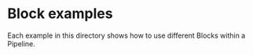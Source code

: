 # Block examples

Each example in this directory shows how to use different Blocks within a Pipeline.
